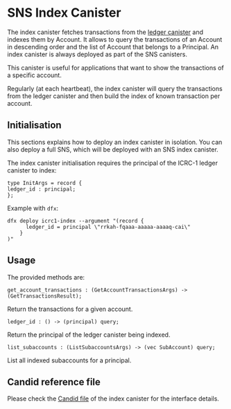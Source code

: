 # SNS Index Canister

The index canister fetches transactions from the [ledger canister](ledger-integration.md) and indexes them by Account. 
It allows to query the transactions of an Account in descending order and the list of Account that belongs to a Principal. 
An index canister is always deployed as part of the SNS canisters.

This canister is useful for applications that want to show the transactions of a specific account.

Regularly (at each heartbeat), the index canister will query the transactions from
the ledger canister and then build the index of known transaction per account.

## Initialisation

This sections explains how to deploy an index canister in isolation.
You can also deploy a full SNS, which will be deployed with an SNS index canister.

The index canister initialisation requires the principal
of the ICRC-1 ledger canister to index:

```
type InitArgs = record {
ledger_id : principal;
};
```

Example with `dfx`:

```shell
dfx deploy icrc1-index --argument "(record {
      ledger_id = principal \"rrkah-fqaaa-aaaaa-aaaaq-cai\"
    }
)"
```

## Usage

The provided methods are:

```
get_account_transactions : (GetAccountTransactionsArgs) -> (GetTransactionsResult);
```
Return the transactions for a given account.

```
ledger_id : () -> (principal) query;
```
Return the principal of the ledger canister being indexed.

```
list_subaccounts : (ListSubaccountsArgs) -> (vec SubAccount) query;
```
List all indexed subaccounts for a principal.

## Candid reference file

Please check the [Candid file](https://gitlab.com/dfinity-lab/public/ic/-/blob/master/rs/rosetta-api/icrc1/index/index.did) of the index canister for the interface details.
